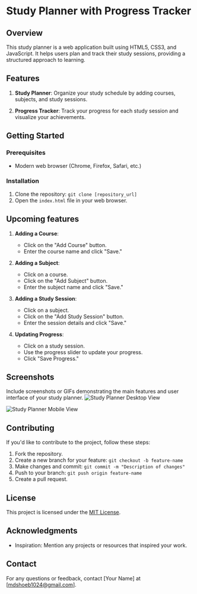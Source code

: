 # Study Planner with Progress Tracker

## Overview

This study planner is a web application built using HTML5, CSS3, and JavaScript. It helps users plan and track their study sessions, providing a structured approach to learning.

## Features

1. **Study Planner**: Organize your study schedule by adding courses, subjects, and study sessions.

2. **Progress Tracker**: Track your progress for each study session and visualize your achievements.

## Getting Started

### Prerequisites

- Modern web browser (Chrome, Firefox, Safari, etc.)

### Installation

1. Clone the repository: `git clone [repository_url]`
2. Open the `index.html` file in your web browser.


## Upcoming features

1. **Adding a Course**:
   - Click on the "Add Course" button.
   - Enter the course name and click "Save."

2. **Adding a Subject**:
   - Click on a course.
   - Click on the "Add Subject" button.
   - Enter the subject name and click "Save."

3. **Adding a Study Session**:
   - Click on a subject.
   - Click on the "Add Study Session" button.
   - Enter the session details and click "Save."

4. **Updating Progress**:
   - Click on a study session.
   - Use the progress slider to update your progress.
   - Click "Save Progress."

## Screenshots

Include screenshots or GIFs demonstrating the main features and user interface of your study planner.
![Study Planner Desktop View](https://drive.google.com/file/d/1Xu9fK7rXJnFc2Zq85JUGQhlwWBtwrSqn/view?usp=drive_link)

![Study Planner Mobile View](https://drive.google.com/file/d/1V47Ic1EY5WkR_sWeo7CBWOs00ADnlBRr/view?usp=drive_link)
## Contributing

If you'd like to contribute to the project, follow these steps:

1. Fork the repository.
2. Create a new branch for your feature: `git checkout -b feature-name`
3. Make changes and commit: `git commit -m "Description of changes"`
4. Push to your branch: `git push origin feature-name`
5. Create a pull request.

## License

This project is licensed under the [MIT License](LICENSE.md).

## Acknowledgments

- Inspiration: Mention any projects or resources that inspired your work.

## Contact

For any questions or feedback, contact [Your Name] at [mdshoeb1024@gmail.com].

